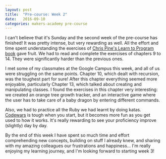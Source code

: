 ```yaml
---
layout: post
title:  "Pre-course: Week 2"
date:   2016-09-10
categories: makers-academy pre-course
---
```


I can't believe that it's Sunday and the second week of the pre-course has finished! It was pretty intense, but very rewarding as well. All the effort and time spent understanding the exercises of [Chris Pine's Learn to Program book](https://pine.fm/LearnToProgram/) gave fruit. We had to read and complete the exercises of chapters 9 to 14. They were significantly harder than the previous ones.

I met some of my classmates at the Google Campus this week, and all of us were struggling on the same points. Chapter 10, which dealt with recursion, was the toughest part for sure! After this chapter everything seemed more enjoyable, particularly Chapter 13, which talked about creating and manipulating classes. I found the exercises in this chapter very interesting: we created an orange tree growth tracker, and an interactive game where the user has to take care of a baby dragon by entering different commands.

Also, we had to practice all the Ruby we had learnt by doing katas. [Codewars](https://www.codewars.com) is tough when you start, but it becomes more fun as you get used to how it works. It's really rewarding to see your proficiency improve (slightly) day by day.

By the end of this week I have spent so much time and effort comprehending new concepts, building on stuff I already knew, and sharing with my amazing colleagues our frustrations and happiness... I'm really enjoying my learning journey, and I'm looking forward to starting week 3!
